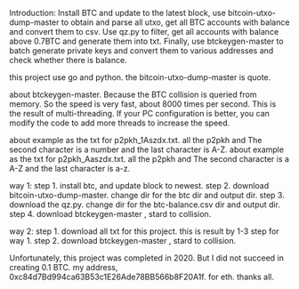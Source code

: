 Introduction: Install BTC and update to the latest block, use bitcoin-utxo-dump-master to obtain and parse all utxo, get all BTC accounts with balance and convert them to csv. 
Use qz.py to filter, get all accounts with balance above 0.7BTC and generate them into txt. 
Finally, use btckeygen-master to batch generate private keys and convert them to various addresses and check whether there is balance.

this project use go and python. the bitcoin-utxo-dump-master is quote.  

about btckeygen-master. Because the BTC collision is queried from memory. So the speed is very fast, about 8000 times per second. This is the result of multi-threading. If your PC configuration is better, you can modify the code to add more threads to increase the speed.

about example as the txt for p2pkh_1Aszdx.txt. all the p2pkh and The second character is a number and the last character is A-Z.
about example as the txt for p2pkh_Aaszdx.txt. all the p2pkh and The second character is a A-Z and the last character is a-z.

way 1:
  step 1. install btc, and update block to newest.
  step 2. download bitcoin-utxo-dump-master. change dir for the btc dir and output dir.
  step 3. download the qz.py. change dir for the btc-balance.csv dir and output dir.
  step 4. download btckeygen-master , stard to collision.

way 2:
  step 1. download all txt for this project. this is result by 1-3 step for way 1.
  step 2. download btckeygen-master , stard to collision.

Unfortunately, this project was completed in 2020. But I did not succeed in creating 0.1 BTC.
my address, 0xc84d7Bd994ca63B53c1E26Ade78BB566b8F20A1f. for eth. thanks all.
